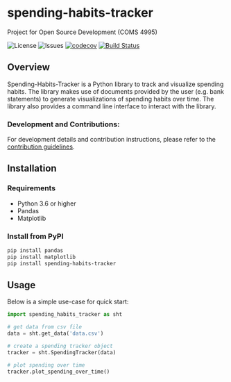 # spending-habits-tracker
Project for Open Source Development (COMS 4995)

![License](https://img.shields.io/github/license/uyozulku/spending-habits-tracker)
![Issues](https://img.shields.io/github/issues/uyozulku/spending-habits-tracker)
[![codecov](https://codecov.io/gh/uyozulku/spending-habits-tracker/branch/main/graph/badge.svg?token=0TCR1MSIWH)](https://codecov.io/gh/uyozulku/spending-habits-tracker)
[![Build Status](https://github.com/uyozulku/spending-habits-tracker/workflows/Build%20Status/badge.svg?branch=main)](https://github.com/uyozulku/spending-habits-tracker/actions?query=workflow%3A%22Build+Status%22)

## Overview
Spending-Habits-Tracker is a Python library to track and visualize spending habits. The library makes use of documents provided by the user (e.g. bank statements) to generate visualizations of spending habits over time. The library also provides a command line interface to interact with the library.

### Development and Contributions:
For development details and contribution instructions, please refer to the [contribution guidelines](https://github.com/uyozulku/spending-habits-tracker/blob/main/CONTRIBUTING.md).

## Installation
### Requirements
- Python 3.6 or higher
- Pandas
- Matplotlib

### Install from PyPI
```bash
pip install pandas
pip install matplotlib
pip install spending-habits-tracker
```

## Usage
Below is a simple use-case for quick start:
```python
import spending_habits_tracker as sht

# get data from csv file
data = sht.get_data('data.csv')

# create a spending tracker object
tracker = sht.SpendingTracker(data)

# plot spending over time
tracker.plot_spending_over_time()
```


